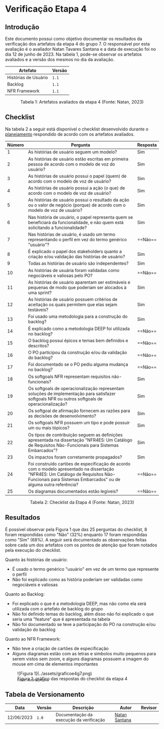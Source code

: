 # Verificação Etapa 4

## Introdução

Este documento possui como objetivo documentar os resultados da verificação dos artefatos da etapa 4 do grupo 7. O responsável por esta avaliação é o avaliador Natan Tavares Santana e a data de execução foi no dia 12 de junho de 2023. Na tabela 1, pode-se observar os artefatos avaliados e a versão dos mesmos no dia da avaliação.

| Artefato      | Versão                          |
| ----------- | ------------------------------------ |
| Histórias de Usuário       | `1.1`  |
| Backlog       | `1.1` |
| NFR Framework    | `1.1` |
<div style="text-align: center">
<p>Tabela 1: Artefatos avaliados da etapa 4 (Fonte: Natan, 2023)</p>
</div>

## Checklist

Na tabela 2 a seguir está disponível o checklist desenvolvido durante o [planejamento](./planejamento.md) respondido de acordo com os artefatos avaliados.

| Número     | Pergunta | Resposta |
| ----------- | ----------- | ----------- | 
| 1 | As histórias de usuário seguem um modelo? | Sim |
| 2 | As histórias de usuário estão escritas em primeira pessoa de acordo com o modelo de voz do usuário?  | Sim |
| 3 | As histórias de usuário possui o papel (quem) de acordo com o modelo de voz de usuário? | Sim |
| 4 | As histórias de usuário possui a ação (o que) de acordo com o modelo de voz de usuário?  | Sim |
| 5 | As histórias de usuário possui o resultado da ação ou o valor de negócio (porque) de acordo com o modelo de voz de usuário? | Sim |
| 6 | Nas história de usuário, o papel representa quem se beneficiará da funcionalidade, e não quem está solicitando a funcionalidade? | Sim |
| 7 | Nas histórias de usuário, é usado um termo representando o perfil em vez do termo genérico "usuário"?  | ==Não== |
| 8 | É explicado o papel dos stakeholders quanto a criação e/ou validação das histórias de usuário?  | Sim |
| 9 | Todas as histórias de usuário são independentes?  | Sim |
| 10 | As histórias de usuária foram validadas como negociáveis e valiosas pelo PO? | ==Não== |
| 11 | As histórias de usuário aparentam ser estimáveis e pequenas de modo que poderiam ser alocados à uma sprint? | Sim |
| 12 | As histórias de usuário possuem critérios de aceitação os quais permitem que elas sejam testáveis? | Sim |
| 13 | Foi usado uma metodologia para a construção do backlog? | Sim |
| 14 | É explicado como a metodologia DEEP foi utilizada no backlog? | ==Não== |
| 15 | O backlog possui épicos e temas bem definidos e descritos? | ==Não== |
| 16 | O PO participou da construção e/ou da validação do backlog? | ==Não== |
| 17 | Foi documentado se o PO pediu alguma mudança no backlog? | ==Não== |
| 18 | Os softgoals NFR representam requisitos não-funcionais? | Sim |
| 19 | Os softgoals de operacionalização representam soluções de implementação para satisfazer softgoals NFR ou outros softgoals de operacionalização? | Sim |
| 20 | Os softgoal de afirmação fornecem as razões para as decisões de desenvolvimento? | Sim |
| 21 | Os softgoals NFR possuem um tipo e pode possuir um ou mais tópicos? | Sim |
| 22 | Os tipos de contribuição seguem as definições apresentada na dissertação "NFR4ES: Um Catálogo de Requisitos Não-Funcionais para Sistemas Embarcados"? | Sim |
| 23 | Os impactos foram corretamente propagados? | Sim |
| 24 | Foi construído cartões de especificação de acordo com o modelo apresentado na dissertação "NFR4ES: Um Catálogo de Requisitos Não-Funcionais para Sistemas Embarcados" ou de alguma outra referência? | ==Não== |
| 25 | Os diagramas documentados estão legíveis? | ==Não== |
<div style="text-align: center">
<p>Tabela 2: Checklist da Etapa 4 (Fonte: Natan, 2023)</p>
</div>

## Resultados

É possível observar pela Figura 1 que das 25 perguntas do checklist, 8 foram respondidas como "Não" (32%) enquanto 17 foram respondidas como "Sim" (68%). A seguir será documentado as observações feitas sobre cada um dos artefatos com os pontos de atenção que foram notados pela execução do checklist.

Quanto às histórias de usuário:

- É usado o termo genérico "usuário" em vez de um termo que represente o perfil
- Não foi explicado como as história poderiam ser validadas como negociáveis e valiosas

Quanto ao Backlog:

- Foi explicado o que é a metodologia DEEP, mas não como ela será utilizada com o artefato de backlog do grupo
- Não foi definido temas do backlog, além disso não foi explicado o que seria uma "feature" que é apresentada na tabela
- Não foi documentado se teve a participação do PO na construção e/ou validação do backlog

Quanto ao NFR Framework:

- Não teve a criação de cartões de especificação
- Alguns diagramas estão com as letras e símbolos muito pequenos para serem vistos sem zoom, e alguns diagramas possuem a imagem do mouse em cima de elementos importantes

<figure markdown>
  ![Figura 1](../assets/graficoe4g7.png)
  <figcaption>Figura 1: gráfico das respostas do checklist da etapa 4</figcaption>
  <p style="margin-top: -10px; font-size: 10px">Fonte: Autoria própria</p>
</figure>

## Tabela de Versionamento

| Data | Versão | Descrição | Autor | Revisor |
| ---- | ------ | --------- | ----- | ------- |
| 12/06/2023 | `1.0`  | Documentação da execução da verificação | [Natan Santana](https://github.com/Neitan2001) |  |
